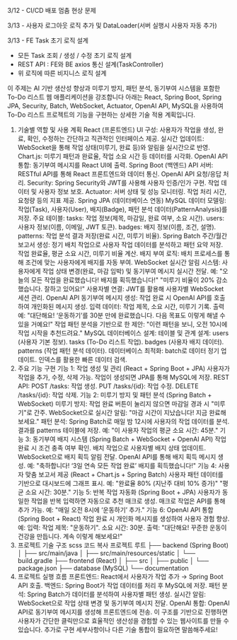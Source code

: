 3/12 - CI/CD 배포 멈춤 현상 문제 

3/13 - 사용자 로그아웃 로직 추가 및 DataLoader(서버 실행시 사용자 자동 추가)

3/13 - FE Task 초기 로직 설계

- 모든 Task 조회 / 생성 / 수정 초기 로직 설계
- REST API : FE와 BE axios 통신 설계(TaskController)
- 위 로직에 따른 비지니스 로직 설계













이 주제는 AI 기반 생산성 향상과 미루기 방지, 패턴 분석, 동기부여 시스템을 포함한 To-Do 리스트 웹 애플리케이션을 강조합니다
아래는 React, Spring Boot, Spring JPA, Security, Batch, WebSocket, Actuator, OpenAI API, MySQL을 사용하여 To-Do 리스트 프로젝트의 기능을 구현하는 상세한 기술 적용 계획입니다.

1. 기술별 역할 및 사용 계획
React (프론트엔드)
UI 구성: 사용자가 작업을 생성, 완료, 확인, 수정하는 간단하고 직관적인 인터페이스 제공.
실시간 업데이트:
WebSocket을 통해 작업 상태(미루기, 완료 등)와 알림을 실시간으로 반영.
Chart.js:
미루기 패턴과 완료율, 작업 소요 시간 등 데이터를 시각화.
OpenAI API 통합:
동기부여 메시지를 React UI에 출력.
Spring Boot (백엔드)
API 서버:
RESTful API를 통해 React 프론트엔드와 데이터 통신.
OpenAI API 요청/응답 처리.
Security:
Spring Security와 JWT를 사용해 사용자 인증/인가 구현.
작업 데이터 및 사용자 정보 보호.
Actuator:
서버 상태 및 성능 모니터링.
작업 처리 시간, 요청량 등의 지표 제공.
Spring JPA (데이터베이스 연동)
MySQL 데이터 모델링:
작업(Task), 사용자(User), 배지(Badge), 패턴 분석 데이터(PatternAnalysis)를 저장.
주요 테이블:
tasks: 작업 정보(제목, 마감일, 완료 여부, 소요 시간).
users: 사용자 정보(이름, 이메일, JWT 토큰).
badges: 배지 정보(이름, 조건, 설명).
patterns: 작업 분석 결과 저장(완료 시간, 미루기 비율).
Spring Batch
주간/월간 보고서 생성:
정기 배치 작업으로 사용자 작업 데이터를 분석하고 패턴 요약 저장.
작업 완료율, 평균 소요 시간, 미루기 비율 계산.
배지 부여 로직:
배치 프로세스를 통해 조건에 맞는 사용자에게 배지를 자동 부여.
WebSocket
실시간 알림 시스템:
사용자에게 작업 상태 변경(완료, 마감 임박) 및 동기부여 메시지 실시간 전달.
예:
"오늘의 모든 작업을 완료했습니다! 배지를 획득했습니다!"
"미루기 비율이 20% 감소했습니다. 잘하고 있어요!"
사용자별 연결:
JWT를 활용해 사용자별 WebSocket 세션 관리.
OpenAI API
동기부여 메시지 생성:
작업 완료 시 OpenAI API를 호출하여 개인화된 메시지 생성.
입력 데이터:
작업 제목, 소요 시간, 미루기 기록.
출력 예:
"대단해요! ‘운동하기’를 30분 만에 완료했습니다. 다음 목표도 이렇게 해낼 수 있을 거예요!"
작업 패턴 분석을 기반으로 한 제안:
"이런 패턴을 보니, 오전 10시에 작업 시작을 추천드려요."
MySQL
데이터베이스 설계:
테이블 및 관계 설계:
users (사용자 기본 정보).
tasks (To-Do 리스트 작업).
badges (사용자 배지 데이터).
patterns (작업 패턴 분석 데이터).
데이터베이스 최적화:
batch로 데이터 정기 업데이트.
인덱스를 활용한 빠른 데이터 검색.
2. 주요 기능 구현
기능 1: 작업 생성 및 관리 (React + Spring Boot + JPA)
사용자가 작업을 추가, 수정, 삭제 가능.
작업이 생성되면 JPA를 통해 MySQL에 저장.
REST API:
POST /tasks: 작업 생성.
PUT /tasks/{id}: 작업 수정.
DELETE /tasks/{id}: 작업 삭제.
기능 2: 미루기 방지 및 패턴 분석 (Spring Batch + WebSocket)
미루기 방지:
작업 완료 버튼이 눌리지 않으면 마감일 경과 시 "미루기"로 간주.
WebSocket으로 실시간 알림:
"마감 시간이 지났습니다! 지금 완료해보세요."
패턴 분석:
Spring Batch로 매일 밤 12시에 사용자의 작업 데이터를 분석.
결과를 patterns 테이블에 저장.
예: "이 사용자 작업의 평균 소요 시간: 45분."
기능 3: 동기부여 배지 시스템 (Spring Batch + WebSocket + OpenAI API)
작업 완료 시 조건 충족 여부 확인.
배치 작업으로 사용자별 배지 상태 업데이트.
WebSocket으로 배지 획득 알림 전달.
OpenAI API를 통해 배지 획득 메시지 생성.
예: "축하합니다! ‘3일 연속 모든 작업 완료’ 배지를 획득했습니다!"
기능 4: 사용자 맞춤 보고서 제공 (React + Chart.js + Spring Batch)
사용자 패턴 데이터를 기반으로 대시보드에 그래프 표시.
예:
"완료율 80% (지난주 대비 10% 증가)"
"평균 소요 시간: 30분."
기능 5: 반복 작업 자동화 (Spring Boot + JPA)
사용자가 동일한 작업을 반복 입력하면 자동으로 추천 매크로 생성.
매크로 작업은 API를 통해 추가 가능.
예: "매일 오전 8시에 ‘운동하기’ 추가."
기능 6: OpenAI API 통합 (Spring Boot + React)
작업 완료 시 개인화 메시지를 생성하여 사용자 경험 향상.
예:
입력:
작업 제목: "운동하기".
소요 시간: 30분.
출력:
"대단해요! 꾸준한 운동이 건강을 만듭니다. 계속 이렇게 해보세요!"
3. 프로젝트 기술 구조
scss
코드 복사
프로젝트 루트
├── backend (Spring Boot)
│   ├── src/main/java
│   ├── src/main/resources/static
│   └── build.gradle
├── frontend (React)
│   ├── src
│   ├── public
│   └── package.json
├── database (MySQL)
└── documentation
4. 프로젝트 실행 흐름
프론트엔드:
React에서 사용자가 작업 추가 → Spring Boot API 호출.
백엔드:
Spring Boot가 작업 데이터를 처리 후 MySQL에 저장.
패턴 분석:
Spring Batch가 데이터를 분석하여 사용자별 패턴 생성.
실시간 알림:
WebSocket으로 작업 상태 변경 및 동기부여 메시지 전달.
OpenAI 통합:
OpenAI API로 동기부여 메시지를 생성해 프론트엔드에 전송.
이 구조를 기반으로 진행하면 사용자가 간단한 클릭만으로 효율적인 생산성을 경험할 수 있는 웹사이트를 만들 수 있습니다. 추가로 구현 세부사항이나 다른 기술 통합이 필요하면 말씀해주세요!
